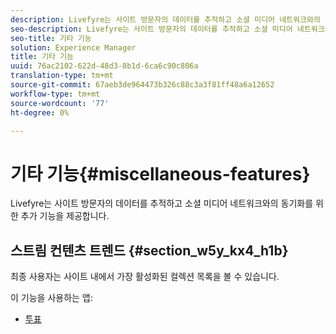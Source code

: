 ```yaml
---
description: Livefyre는 사이트 방문자의 데이터를 추적하고 소셜 미디어 네트워크와의 동기화를 위한 추가 기능을 제공합니다.
seo-description: Livefyre는 사이트 방문자의 데이터를 추적하고 소셜 미디어 네트워크와의 동기화를 위한 추가 기능을 제공합니다.
seo-title: 기타 기능
solution: Experience Manager
title: 기타 기능
uuid: 76ac2102-622d-48d3-8b1d-6ca6c90c806a
translation-type: tm+mt
source-git-commit: 67aeb3de964473b326c88c3a3f81ff48a6a12652
workflow-type: tm+mt
source-wordcount: '77'
ht-degree: 0%

---
```



# 기타 기능{#miscellaneous-features}

Livefyre는 사이트 방문자의 데이터를 추적하고 소셜 미디어 네트워크와의 동기화를 위한 추가 기능을 제공합니다.

## 스트림 컨텐츠 트렌드 {#section_w5y_kx4_h1b}

최종 사용자는 사이트 내에서 가장 활성화된 컬렉션 목록을 볼 수 있습니다.

이 기능을 사용하는 앱:

* [투표](../c-about-apps/c-polls-app/c-polls-app.md#c_polls_app)

